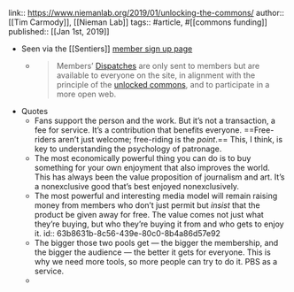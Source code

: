 link:: https://www.niemanlab.org/2019/01/unlocking-the-commons/
author:: [[Tim Carmody]], [[Nieman Lab]] 
tags:: #article, #[[commons funding]]
published:: [[Jan 1st, 2019]]

- Seen via the [[Sentiers]] [member sign up page](https://sentiers.memberful.com/join)
	- > Members’ [Dispatches](https://sentiers.media/dispatches/) are only sent to members but are available to everyone on the site, in alignment with the principle of the [unlocked commons](https://www.niemanlab.org/2019/01/unlocking-the-commons/), and to participate in a more open web.
- Quotes
	- Fans support the person and the work. But it’s not a transaction, a fee for service. It’s a contribution that benefits everyone. ==Free-riders aren’t just welcome; free-riding is the *point*.== This, I think, is key to understanding the psychology of patronage.
	- The most economically powerful thing you can do is to buy something for your own enjoyment that also improves the world. This has always been the value proposition of journalism and art. It’s a nonexclusive good that’s best enjoyed nonexclusively.
	- The most powerful and interesting media model will remain raising money from members who don’t just permit but *insist* that the product be given away for free. The value comes not just what they’re buying, but who they’re buying it from and who gets to enjoy it.
	  id:: 63b8631b-8c56-439e-80c0-8b4a86d57e92
	- The bigger those two pools get — the bigger the membership, and the bigger the audience — the better it gets for everyone. This is why we need more tools, so more people can try to do it. PBS as a service.
	-